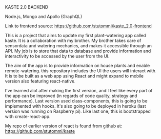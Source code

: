 KASTE 2.0 BACKEND

Node.js, Mongo and Apollo (GraphQL)

Link to frontend source: https://github.com/stutommi/kaste_2.0-frontend

This is a project that aims to update my first plant-watering app called kaste. It is a collaboration with my brother. My brother takes care of sensordata and watering mechanics, and makes it accessible through an API. My job is to store that data to database and provide information and interactivity to be accessed by the user from the UI.

The aim of the app is to provide information on house plants and enable remote-watering.
this repository includes the UI the users will interact with. It is to be built as a web app using React and might expand to mobile version also featuring react-native.

I've learned alot after making the first version, and I feel like every part of the app can be improved (in regards of code quality, strategy and performance). Last version used class-components, this is going to be implemented with hooks. It's also going to be deployed in heroku (last version was running on Raspberry pi).
Like last one, this is bootstrapped with create-react-app.

My repo of earlier version of react is found from github at:
https://github.com/stutommi/kaste